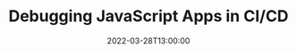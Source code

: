 ---
title: Debugging JavaScript Apps in CI/CD
date: 2022-03-28T13:00:00
type: Workshop
description: Date and time TBD.  Covering causes of failed builds in CI/CD pipelines, approaches to debugging (reviewing logs, accessing environments, reproducing issues), debugging application-related causes (failing tests, failed application builds), and debugging pipeline-related causes (pipeline setup, environment issues, container issues).
link: https://devopsjsconf.com/workshops-3h
embed: 
video: 
slides: 
tags: ['devops', 'javascript', 'conference', 'ci', 'debugging']
---
